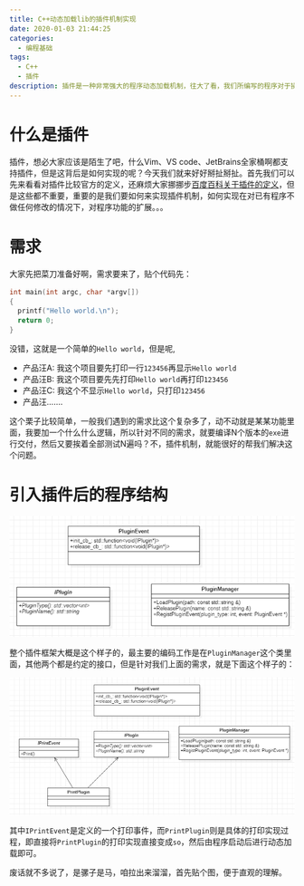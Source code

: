 ```yaml
---
title: C++动态加载lib的插件机制实现
date: 2020-01-03 21:44:25
categories:
  - 编程基础
tags:
  - C++
  - 插件
description: 插件是一种非常强大的程序动态加载机制，往大了看，我们所编写的程序对于操作系统来说就算是一种插件实现，而对于C/C++程序猿来说，则是通过DLL或者so文件的方式，给程序提供一种动态的扩展方式。
---
```


# 什么是插件

插件，想必大家应该是陌生了吧，什么Vim、VS code、JetBrains全家桶啊都支持插件，但是这背后是如何实现的呢？今天我们就来好好掰扯掰扯。首先我们可以先来看看对插件比较官方的定义，还麻烦大家挪挪步[百度百科关于插件的定义](https://baike.baidu.com/item/%E6%8F%92%E4%BB%B6/369160?fr=aladdin)，但是这些都不重要，重要的是我们要如何来实现插件机制，如何实现在对已有程序不做任何修改的情况下，对程序功能的扩展。。。

# 需求

大家先把菜刀准备好啊，需求要来了，贴个代码先：

```c++
int main(int argc, char *argv[])
{
  printf("Hello world.\n");
  return 0;
}
```

没错，这就是一个简单的`Hello world`，但是呢,

* 产品汪A:   我这个项目要先打印一行`123456`再显示`Hello world`
* 产品汪B:   我这个项目要先先打印`Hello world`再打印`123456`
* 产品汪C:    我这个不显示`Hello world`，只打印`123456`
* 产品汪.......

这个栗子比较简单，一般我们遇到的需求比这个复杂多了，动不动就是某某功能里面，我要加一个什么什么逻辑，所以针对不同的需求，就要编译N个版本的`exe`进行交付，然后又要挨着全部测试N遍吗？不，插件机制，就能很好的帮我们解决这个问题。

# 引入插件后的程序结构

![image-20200308171242234](C++动态加载DLL的插件机制实现/image-20200308171242234.png)

整个插件框架大概是这个样子的，最主要的编码工作是在`PluginManager`这个类里面，其他两个都是约定的接口，但是针对我们上面的需求，就是下面这个样子的：

![image-20200308171922648](C++动态加载DLL的插件机制实现/image-20200308171922648.png)

其中`IPrintEvent`是定义的一个打印事件，而`PrintPlugin`则是具体的打印实现过程，即直接将`PrintPlugin`的打印实现直接变成`so`，然后由程序启动后进行动态加载即可。







废话就不多说了，是骡子是马，咱拉出来溜溜，首先贴个图，便于直观的理解。



